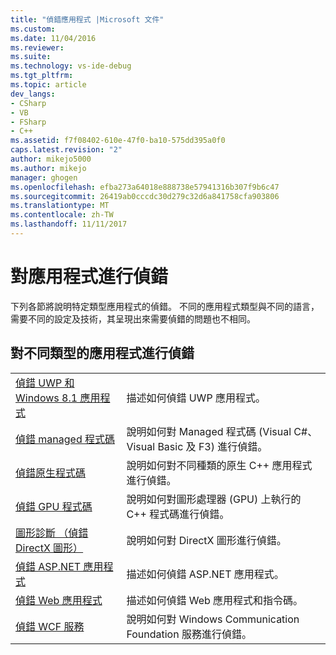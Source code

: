 ```yaml
---
title: "偵錯應用程式 |Microsoft 文件"
ms.custom: 
ms.date: 11/04/2016
ms.reviewer: 
ms.suite: 
ms.technology: vs-ide-debug
ms.tgt_pltfrm: 
ms.topic: article
dev_langs:
- CSharp
- VB
- FSharp
- C++
ms.assetid: f7f08402-610e-47f0-ba10-575dd395a0f0
caps.latest.revision: "2"
author: mikejo5000
ms.author: mikejo
manager: ghogen
ms.openlocfilehash: efba273a64018e888738e57941316b307f9b6c47
ms.sourcegitcommit: 26419ab0cccdc30d279c32d6a841758cfa903806
ms.translationtype: MT
ms.contentlocale: zh-TW
ms.lasthandoff: 11/11/2017
---
```

# <a name="debugging-applications"></a>對應用程式進行偵錯
下列各節將說明特定類型應用程式的偵錯。 不同的應用程式類型與不同的語言，需要不同的設定及技術，其呈現出來需要偵錯的問題也不相同。  
  
## <a name="debugging-for-different-types-of-applications"></a>對不同類型的應用程式進行偵錯  
  
|||  
|-|-|  
|[偵錯 UWP 和 Windows 8.1 應用程式](../debugger/debugging-windows-store-and-windows-universal-apps.md)|描述如何偵錯 UWP 應用程式。|  
|[偵錯 managed 程式碼](../debugger/debugging-managed-code.md)|說明如何對 Managed 程式碼 (Visual C#、Visual Basic 及 F3) 進行偵錯。|  
|[偵錯原生程式碼](../debugger/debugging-native-code.md)|說明如何對不同種類的原生 C++ 應用程式進行偵錯。|  
|[偵錯 GPU 程式碼](../debugger/debugging-gpu-code.md)|說明如何對圖形處理器 (GPU) 上執行的 C++ 程式碼進行偵錯。|  
|[圖形診斷 （偵錯 DirectX 圖形）](../debugger/visual-studio-graphics-diagnostics.md)|說明如何對 DirectX 圖形進行偵錯。|  
|[偵錯 ASP.NET 應用程式](../debugger/how-to-enable-debugging-for-aspnet-applications.md)|描述如何偵錯 ASP.NET 應用程式。| 
|[偵錯 Web 應用程式](../debugger/debugging-web-applications.md)|描述如何偵錯 Web 應用程式和指令碼。|  
|[偵錯 WCF 服務](../debugger/debugging-wcf-services.md)|說明如何對 Windows Communication Foundation 服務進行偵錯。|